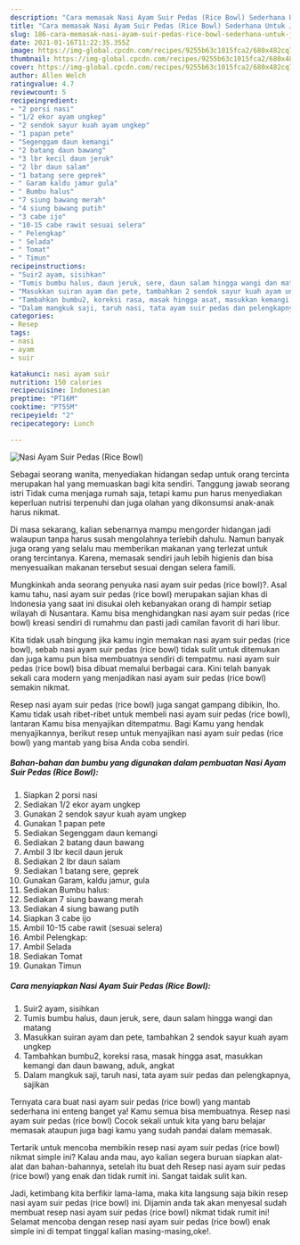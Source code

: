 ```yaml
---
description: "Cara memasak Nasi Ayam Suir Pedas (Rice Bowl) Sederhana Untuk Jualan"
title: "Cara memasak Nasi Ayam Suir Pedas (Rice Bowl) Sederhana Untuk Jualan"
slug: 186-cara-memasak-nasi-ayam-suir-pedas-rice-bowl-sederhana-untuk-jualan
date: 2021-01-16T11:22:35.355Z
image: https://img-global.cpcdn.com/recipes/9255b63c1015fca2/680x482cq70/nasi-ayam-suir-pedas-rice-bowl-foto-resep-utama.jpg
thumbnail: https://img-global.cpcdn.com/recipes/9255b63c1015fca2/680x482cq70/nasi-ayam-suir-pedas-rice-bowl-foto-resep-utama.jpg
cover: https://img-global.cpcdn.com/recipes/9255b63c1015fca2/680x482cq70/nasi-ayam-suir-pedas-rice-bowl-foto-resep-utama.jpg
author: Allen Welch
ratingvalue: 4.7
reviewcount: 5
recipeingredient:
- "2 porsi nasi"
- "1/2 ekor ayam ungkep"
- "2 sendok sayur kuah ayam ungkep"
- "1 papan pete"
- "Segenggam daun kemangi"
- "2 batang daun bawang"
- "3 lbr kecil daun jeruk"
- "2 lbr daun salam"
- "1 batang sere geprek"
- " Garam kaldu jamur gula"
- " Bumbu halus"
- "7 siung bawang merah"
- "4 siung bawang putih"
- "3 cabe ijo"
- "10-15 cabe rawit sesuai selera"
- " Pelengkap"
- " Selada"
- " Tomat"
- " Timun"
recipeinstructions:
- "Suir2 ayam, sisihkan"
- "Tumis bumbu halus, daun jeruk, sere, daun salam hingga wangi dan matang"
- "Masukkan suiran ayam dan pete, tambahkan 2 sendok sayur kuah ayam ungkep"
- "Tambahkan bumbu2, koreksi rasa, masak hingga asat, masukkan kemangi dan daun bawang, aduk, angkat"
- "Dalam mangkuk saji, taruh nasi, tata ayam suir pedas dan pelengkapnya, sajikan"
categories:
- Resep
tags:
- nasi
- ayam
- suir

katakunci: nasi ayam suir 
nutrition: 150 calories
recipecuisine: Indonesian
preptime: "PT16M"
cooktime: "PT55M"
recipeyield: "2"
recipecategory: Lunch

---
```



![Nasi Ayam Suir Pedas (Rice Bowl)](https://img-global.cpcdn.com/recipes/9255b63c1015fca2/680x482cq70/nasi-ayam-suir-pedas-rice-bowl-foto-resep-utama.jpg)

Sebagai seorang wanita, menyediakan hidangan sedap untuk orang tercinta merupakan hal yang memuaskan bagi kita sendiri. Tanggung jawab seorang istri Tidak cuma menjaga rumah saja, tetapi kamu pun harus menyediakan keperluan nutrisi terpenuhi dan juga olahan yang dikonsumsi anak-anak harus nikmat.

Di masa  sekarang, kalian sebenarnya mampu mengorder hidangan jadi walaupun tanpa harus susah mengolahnya terlebih dahulu. Namun banyak juga orang yang selalu mau memberikan makanan yang terlezat untuk orang tercintanya. Karena, memasak sendiri jauh lebih higienis dan bisa menyesuaikan makanan tersebut sesuai dengan selera famili. 



Mungkinkah anda seorang penyuka nasi ayam suir pedas (rice bowl)?. Asal kamu tahu, nasi ayam suir pedas (rice bowl) merupakan sajian khas di Indonesia yang saat ini disukai oleh kebanyakan orang di hampir setiap wilayah di Nusantara. Kamu bisa menghidangkan nasi ayam suir pedas (rice bowl) kreasi sendiri di rumahmu dan pasti jadi camilan favorit di hari libur.

Kita tidak usah bingung jika kamu ingin memakan nasi ayam suir pedas (rice bowl), sebab nasi ayam suir pedas (rice bowl) tidak sulit untuk ditemukan dan juga kamu pun bisa membuatnya sendiri di tempatmu. nasi ayam suir pedas (rice bowl) bisa dibuat memalui berbagai cara. Kini telah banyak sekali cara modern yang menjadikan nasi ayam suir pedas (rice bowl) semakin nikmat.

Resep nasi ayam suir pedas (rice bowl) juga sangat gampang dibikin, lho. Kamu tidak usah ribet-ribet untuk membeli nasi ayam suir pedas (rice bowl), lantaran Kamu bisa menyajikan ditempatmu. Bagi Kamu yang hendak menyajikannya, berikut resep untuk menyajikan nasi ayam suir pedas (rice bowl) yang mantab yang bisa Anda coba sendiri.

<!--inarticleads1-->

##### Bahan-bahan dan bumbu yang digunakan dalam pembuatan Nasi Ayam Suir Pedas (Rice Bowl):

1. Siapkan 2 porsi nasi
1. Sediakan 1/2 ekor ayam ungkep
1. Gunakan 2 sendok sayur kuah ayam ungkep
1. Gunakan 1 papan pete
1. Sediakan Segenggam daun kemangi
1. Sediakan 2 batang daun bawang
1. Ambil 3 lbr kecil daun jeruk
1. Sediakan 2 lbr daun salam
1. Sediakan 1 batang sere, geprek
1. Gunakan  Garam, kaldu jamur, gula
1. Sediakan  Bumbu halus:
1. Sediakan 7 siung bawang merah
1. Sediakan 4 siung bawang putih
1. Siapkan 3 cabe ijo
1. Ambil 10-15 cabe rawit (sesuai selera)
1. Ambil  Pelengkap:
1. Ambil  Selada
1. Sediakan  Tomat
1. Gunakan  Timun




<!--inarticleads2-->

##### Cara menyiapkan Nasi Ayam Suir Pedas (Rice Bowl):

1. Suir2 ayam, sisihkan
1. Tumis bumbu halus, daun jeruk, sere, daun salam hingga wangi dan matang
1. Masukkan suiran ayam dan pete, tambahkan 2 sendok sayur kuah ayam ungkep
1. Tambahkan bumbu2, koreksi rasa, masak hingga asat, masukkan kemangi dan daun bawang, aduk, angkat
1. Dalam mangkuk saji, taruh nasi, tata ayam suir pedas dan pelengkapnya, sajikan




Ternyata cara buat nasi ayam suir pedas (rice bowl) yang mantab sederhana ini enteng banget ya! Kamu semua bisa membuatnya. Resep nasi ayam suir pedas (rice bowl) Cocok sekali untuk kita yang baru belajar memasak ataupun juga bagi kamu yang sudah pandai dalam memasak.

Tertarik untuk mencoba membikin resep nasi ayam suir pedas (rice bowl) nikmat simple ini? Kalau anda mau, ayo kalian segera buruan siapkan alat-alat dan bahan-bahannya, setelah itu buat deh Resep nasi ayam suir pedas (rice bowl) yang enak dan tidak rumit ini. Sangat taidak sulit kan. 

Jadi, ketimbang kita berfikir lama-lama, maka kita langsung saja bikin resep nasi ayam suir pedas (rice bowl) ini. Dijamin anda tak akan menyesal sudah membuat resep nasi ayam suir pedas (rice bowl) nikmat tidak rumit ini! Selamat mencoba dengan resep nasi ayam suir pedas (rice bowl) enak simple ini di tempat tinggal kalian masing-masing,oke!.

